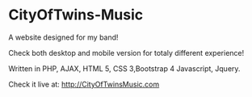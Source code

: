 # CityOfTwins-Music
A website designed for my band!

Check both desktop and mobile version for totaly different experience!

Written in PHP, AJAX, HTML 5, CSS 3,Bootstrap 4 Javascript, Jquery.


Check it live at: http://CityOfTwinsMusic.com


